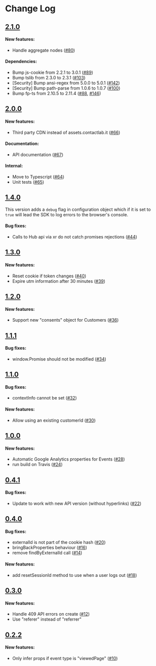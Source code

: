 # Change Log

## [2.1.0](https://github.com/contactlab/contacthub-sdk-browser/releases/tag/v2.1.0)

#### New features:

- Handle aggregate nodes ([#80](https://github.com/contactlab/contacthub-sdk-browser/issues/80))

#### Dependencies:

- Bump js-cookie from 2.2.1 to 3.0.1 ([#89](https://github.com/contactlab/contacthub-sdk-browser/pull/89))
- Bump tslib from 2.3.0 to 2.3.1 ([#103](https://github.com/contactlab/contacthub-sdk-browser/pull/103))
- [Security] Bump ansi-regex from 5.0.0 to 5.0.1 ([#142](https://github.com/contactlab/contacthub-sdk-browser/pull/142))
- [Security] Bump path-parse from 1.0.6 to 1.0.7 ([#100](https://github.com/contactlab/contacthub-sdk-browser/pull/100))
- Bump fp-ts from 2.10.5 to 2.11.4 ([#88](https://github.com/contactlab/contacthub-sdk-browser/pull/88), [#146](https://github.com/contactlab/contacthub-sdk-browser/pull/146))

## [2.0.0](https://github.com/contactlab/contacthub-sdk-browser/releases/tag/v2.0.0)

#### New features:

- Third party CDN instead of assets.contactlab.it ([#66](https://github.com/contactlab/contacthub-sdk-browser/issues/66))

#### Documentation:

- API documentation ([#67](https://github.com/contactlab/contacthub-sdk-browser/issues/67))

#### Internal:

- Move to Typescript ([#64](https://github.com/contactlab/contacthub-sdk-browser/issues/64))
- Unit tests ([#65](https://github.com/contactlab/contacthub-sdk-browser/issues/65))

## [1.4.0](https://github.com/contactlab/contacthub-sdk-browser/releases/tag/v1.4.0)

This version adds a `debug` flag in configuration object which if it is set to `true` will lead the SDK to log errors to the browser's console.

#### Bug fixes:

- Calls to Hub api via xr do not catch promises rejections ([#44](https://github.com/contactlab/contacthub-sdk-browser/issues/44))

## [1.3.0](https://github.com/contactlab/contacthub-sdk-browser/releases/tag/v1.3.0)

#### New features:

- Reset cookie if token changes ([#40](https://github.com/contactlab/contacthub-sdk-browser/issues/40))
- Expire utm information after 30 minutes ([#39](https://github.com/contactlab/contacthub-sdk-browser/issues/39))

## [1.2.0](https://github.com/contactlab/contacthub-sdk-browser/releases/tag/v1.2.0)

#### New features:

- Support new "consents" object for Customers ([#36](https://github.com/contactlab/contacthub-sdk-browser/issues/36))

## [1.1.1](https://github.com/contactlab/contacthub-sdk-browser/releases/tag/v1.1.1)

#### Bug fixes:

- window.Promise should not be modified ([#34](https://github.com/contactlab/contacthub-sdk-browser/issues/34))

## [1.1.0](https://github.com/contactlab/contacthub-sdk-browser/releases/tag/v1.1.0)

#### Bug fixes:

- contextInfo cannot be set ([#32](https://github.com/contactlab/contacthub-sdk-browser/issues/32))

#### New features:

- Allow using an existing customerId ([#30](https://github.com/contactlab/contacthub-sdk-browser/issues/30))

## [1.0.0](https://github.com/contactlab/contacthub-sdk-browser/releases/tag/v1.0.0)

#### New features:

- Automatic Google Analytics properties for Events ([#28](https://github.com/contactlab/contacthub-sdk-browser/issues/28))
- run build on Travis ([#24](https://github.com/contactlab/contacthub-sdk-browser/issues/24))

## [0.4.1](https://github.com/contactlab/contacthub-sdk-browser/releases/tag/v0.4.1)

#### Bug fixes:

- Update to work with new API version (without hyperlinks) ([#22](https://github.com/contactlab/contacthub-sdk-browser/issues/22))

## [0.4.0](https://github.com/contactlab/contacthub-sdk-browser/releases/tag/v0.4.0)

#### Bug fixes:

- externalId is not part of the cookie hash ([#20](https://github.com/contactlab/contacthub-sdk-browser/issues/20))
- bringBackProperties behaviour ([#16](https://github.com/contactlab/contacthub-sdk-browser/issues/16))
- remove findByExternalId call ([#14](https://github.com/contactlab/contacthub-sdk-browser/issues/14))

#### New features:

- add resetSessionId method to use when a user logs out ([#18](https://github.com/contactlab/contacthub-sdk-browser/issues/18))

## [0.3.0](https://github.com/contactlab/contacthub-sdk-browser/releases/tag/v0.3.0)

#### New features:

- Handle 409 API errors on create ([#12](https://github.com/contactlab/contacthub-sdk-browser/issues/12))
- Use "referer" instead of "referrer"

## [0.2.2](https://github.com/contactlab/contacthub-sdk-browser/releases/tag/v0.2.2)

#### New features:

- Only infer props if event type is "viewedPage" ([#10](https://github.com/contactlab/contacthub-sdk-browser/pull/10))
